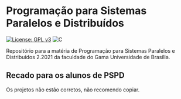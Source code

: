 # Programação para Sistemas Paralelos e Distribuídos
[![License: GPL v3](https://img.shields.io/badge/License-GPLv3-blue.svg)](https://www.gnu.org/licenses/gpl-3.0)  ![C](https://img.shields.io/badge/Solutions-blue.svg?style=flat&logo=c) 

Repositório para a matéria de Programação para Sistemas Paralelos e Distribuídos 2.2021 da faculdade do Gama Universidade de Brasília.

## Recado para os alunos de PSPD

Os projetos não estão corretos, não recomendo copiar. 
